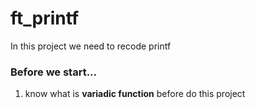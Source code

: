 <h1>ft_printf</h1>
<p>In this project we need to recode printf</p>

<h3>Before we start...</h3>
<ol>
  <li>know what is <b>variadic function</b> before do this project</li>
</ol>
